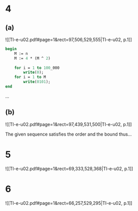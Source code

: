 

# 4
## (a)
![[TI-e-u02.pdf#page=1&rect=97,506,529,555|TI-e-u02, p.1]]


```pascal
begin
	M := n
	M := 4 * (M ^ 2)
	
	for i = 1 to 100_000
		write(0);
	for i = 1 to M
		write(0101);
end
```



...


## (b)
![[TI-e-u02.pdf#page=1&rect=97,439,531,500|TI-e-u02, p.1]]


The given sequence satisfies the order and the bound thus...



# 5
![[TI-e-u02.pdf#page=1&rect=69,333,528,368|TI-e-u02, p.1]]



# 6
![[TI-e-u02.pdf#page=1&rect=66,257,529,295|TI-e-u02, p.1]]
